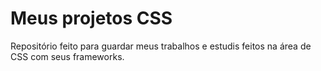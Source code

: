 # Meus projetos CSS
Repositório feito para guardar meus trabalhos e estudis feitos na área de CSS com seus frameworks.
